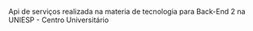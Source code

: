 Api de serviços realizada na materia de tecnologia para Back-End 2 na UNIESP - Centro Universitário 
